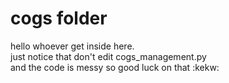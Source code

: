 # cogs folder
hello whoever get inside here.  
just notice that don't edit cogs_management.py  
and the code is messy so good luck on that :kekw: